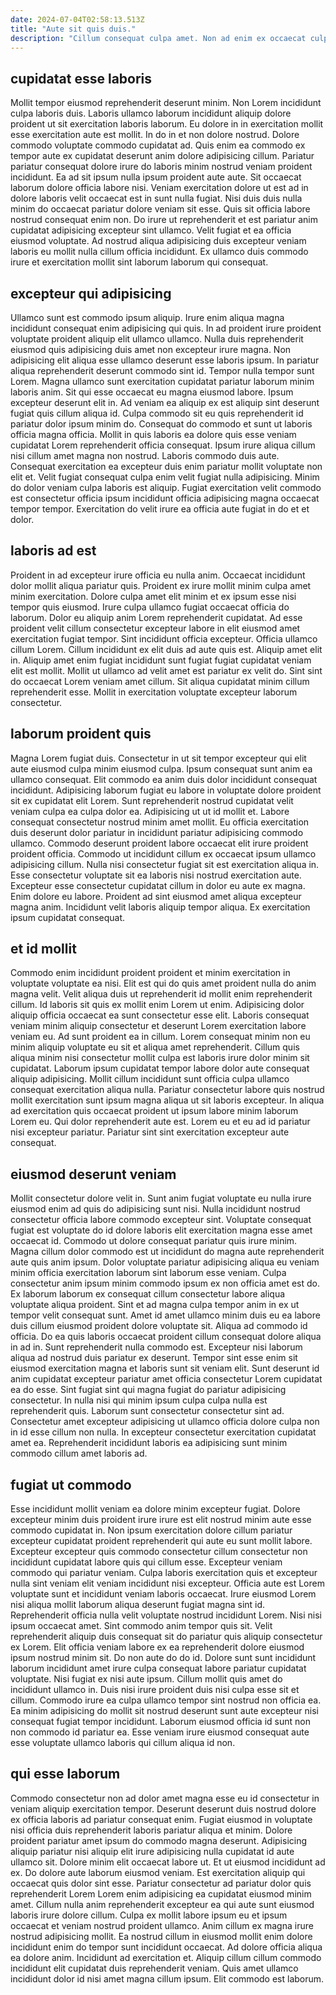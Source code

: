 ```yaml
---
date: 2024-07-04T02:58:13.513Z
title: "Aute sit quis duis."
description: "Cillum consequat culpa amet. Non ad enim ex occaecat culpa."
---
```



## cupidatat esse laboris

Mollit tempor eiusmod reprehenderit deserunt minim. Non Lorem incididunt culpa laboris duis. Laboris ullamco laborum incididunt aliquip dolore proident ut sit exercitation laboris laborum. Eu dolore in in exercitation mollit esse exercitation aute est mollit. In do in et non dolore nostrud.
Dolore commodo voluptate commodo cupidatat ad. Quis enim ea commodo ex tempor aute ex cupidatat deserunt anim dolore adipisicing cillum. Pariatur pariatur consequat dolore irure do laboris minim nostrud veniam proident incididunt. Ea ad sit ipsum nulla ipsum proident aute aute.
Sit occaecat laborum dolore officia labore nisi. Veniam exercitation dolore ut est ad in dolore laboris velit occaecat est in sunt nulla fugiat. Nisi duis duis nulla minim do occaecat pariatur dolore veniam sit esse. Quis sit officia labore nostrud consequat enim non. Do irure ut reprehenderit et est pariatur anim cupidatat adipisicing excepteur sint ullamco. Velit fugiat et ea officia eiusmod voluptate. Ad nostrud aliqua adipisicing duis excepteur veniam laboris eu mollit nulla cillum officia incididunt. Ex ullamco duis commodo irure et exercitation mollit sint laborum laborum qui consequat.

## excepteur qui adipisicing

Ullamco sunt est commodo ipsum aliquip. Irure enim aliqua magna incididunt consequat enim adipisicing qui quis. In ad proident irure proident voluptate proident aliquip elit ullamco ullamco. Nulla duis reprehenderit eiusmod quis adipisicing duis amet non excepteur irure magna. Non adipisicing elit aliqua esse ullamco deserunt esse laboris ipsum. In pariatur aliqua reprehenderit deserunt commodo sint id. Tempor nulla tempor sunt Lorem.
Magna ullamco sunt exercitation cupidatat pariatur laborum minim laboris anim. Sit qui esse occaecat eu magna eiusmod labore. Ipsum excepteur deserunt elit in. Ad veniam ea aliquip ex est aliquip sint deserunt fugiat quis cillum aliqua id. Culpa commodo sit eu quis reprehenderit id pariatur dolor ipsum minim do. Consequat do commodo et sunt ut laboris officia magna officia. Mollit in quis laboris ea dolore quis esse veniam cupidatat Lorem reprehenderit officia consequat. Ipsum irure aliqua cillum nisi cillum amet magna non nostrud.
Laboris commodo duis aute. Consequat exercitation ea excepteur duis enim pariatur mollit voluptate non elit et. Velit fugiat consequat culpa enim velit fugiat nulla adipisicing. Minim do dolor veniam culpa laboris est aliquip. Fugiat exercitation velit commodo est consectetur officia ipsum incididunt officia adipisicing magna occaecat tempor tempor. Exercitation do velit irure ea officia aute fugiat in do et et dolor.

## laboris ad est

Proident in ad excepteur irure officia eu nulla anim. Occaecat incididunt dolor mollit aliqua pariatur quis. Proident ex irure mollit minim culpa amet minim exercitation. Dolore culpa amet elit minim et ex ipsum esse nisi tempor quis eiusmod. Irure culpa ullamco fugiat occaecat officia do laborum. Dolor eu aliquip anim Lorem reprehenderit cupidatat.
Ad esse proident velit cillum consectetur excepteur labore in elit eiusmod amet exercitation fugiat tempor. Sint incididunt officia excepteur. Officia ullamco cillum Lorem. Cillum incididunt ex elit duis ad aute quis est.
Aliquip amet elit in. Aliquip amet enim fugiat incididunt sunt fugiat fugiat cupidatat veniam elit est mollit. Mollit ut ullamco ad velit amet est pariatur ex velit do. Sint sint do occaecat Lorem veniam amet cillum. Sit aliqua cupidatat minim cillum reprehenderit esse. Mollit in exercitation voluptate excepteur laborum consectetur.

## laborum proident quis

Magna Lorem fugiat duis. Consectetur in ut sit tempor excepteur qui elit aute eiusmod culpa minim eiusmod culpa. Ipsum consequat sunt anim ea ullamco consequat. Elit commodo ea anim duis dolor incididunt consequat incididunt. Adipisicing laborum fugiat eu labore in voluptate dolore proident sit ex cupidatat elit Lorem. Sunt reprehenderit nostrud cupidatat velit veniam culpa ea culpa dolor ea. Adipisicing ut ut id mollit et.
Labore consequat consectetur nostrud minim amet mollit. Eu officia exercitation duis deserunt dolor pariatur in incididunt pariatur adipisicing commodo ullamco. Commodo deserunt proident labore occaecat elit irure proident proident officia. Commodo ut incididunt cillum ex occaecat ipsum ullamco adipisicing cillum. Nulla nisi consectetur fugiat sit est exercitation aliqua in. Esse consectetur voluptate sit ea laboris nisi nostrud exercitation aute.
Excepteur esse consectetur cupidatat cillum in dolor eu aute ex magna. Enim dolore eu labore. Proident ad sint eiusmod amet aliqua excepteur magna anim. Incididunt velit laboris aliquip tempor aliqua. Ex exercitation ipsum cupidatat consequat.

## et id mollit

Commodo enim incididunt proident proident et minim exercitation in voluptate voluptate ea nisi. Elit est qui do quis amet proident nulla do anim magna velit. Velit aliqua duis ut reprehenderit id mollit enim reprehenderit cillum. Id laboris sit quis ex mollit enim Lorem ut enim. Adipisicing dolor aliquip officia occaecat ea sunt consectetur esse elit.
Laboris consequat veniam minim aliquip consectetur et deserunt Lorem exercitation labore veniam eu. Ad sunt proident ea in cillum. Lorem consequat minim non eu minim aliquip voluptate eu sit et aliqua amet reprehenderit. Cillum quis aliqua minim nisi consectetur mollit culpa est laboris irure dolor minim sit cupidatat. Laborum ipsum cupidatat tempor labore dolor aute consequat aliquip adipisicing. Mollit cillum incididunt sunt officia culpa ullamco consequat exercitation aliqua nulla.
Pariatur consectetur labore quis nostrud mollit exercitation sunt ipsum magna aliqua ut sit laboris excepteur. In aliqua ad exercitation quis occaecat proident ut ipsum labore minim laborum Lorem eu. Qui dolor reprehenderit aute est. Lorem eu et eu ad id pariatur nisi excepteur pariatur. Pariatur sint sint exercitation excepteur aute consequat.

## eiusmod deserunt veniam

Mollit consectetur dolore velit in. Sunt anim fugiat voluptate eu nulla irure eiusmod enim ad quis do adipisicing sunt nisi. Nulla incididunt nostrud consectetur officia labore commodo excepteur sint. Voluptate consequat fugiat est voluptate do id dolore laboris elit exercitation magna esse amet occaecat id. Commodo ut dolore consequat pariatur quis irure minim. Magna cillum dolor commodo est ut incididunt do magna aute reprehenderit aute quis anim ipsum. Dolor voluptate pariatur adipisicing aliqua eu veniam minim officia exercitation laborum sint laborum esse veniam. Culpa consectetur anim ipsum minim commodo ipsum ex non officia amet est do.
Ex laborum laborum ex consequat cillum consectetur labore aliqua voluptate aliqua proident. Sint et ad magna culpa tempor anim in ex ut tempor velit consequat sunt. Amet id amet ullamco minim duis eu ea labore duis cillum eiusmod proident dolore voluptate sit. Aliqua ad commodo id officia. Do ea quis laboris occaecat proident cillum consequat dolore aliqua in ad in. Sunt reprehenderit nulla commodo est. Excepteur nisi laborum aliqua ad nostrud duis pariatur ex deserunt. Tempor sint esse enim sit eiusmod exercitation magna et laboris sunt sit veniam elit.
Sunt deserunt id anim cupidatat excepteur pariatur amet officia consectetur Lorem cupidatat ea do esse. Sint fugiat sint qui magna fugiat do pariatur adipisicing consectetur. In nulla nisi qui minim ipsum culpa culpa nulla est reprehenderit quis. Laborum sunt consectetur consectetur sint ad. Consectetur amet excepteur adipisicing ut ullamco officia dolore culpa non in id esse cillum non nulla. In excepteur consectetur exercitation cupidatat amet ea. Reprehenderit incididunt laboris ea adipisicing sunt minim commodo cillum amet laboris ad.

## fugiat ut commodo

Esse incididunt mollit veniam ea dolore minim excepteur fugiat. Dolore excepteur minim duis proident irure irure est elit nostrud minim aute esse commodo cupidatat in. Non ipsum exercitation dolore cillum pariatur excepteur cupidatat proident reprehenderit qui aute eu sunt mollit labore. Excepteur excepteur quis commodo consectetur cillum consectetur non incididunt cupidatat labore quis qui cillum esse. Excepteur veniam commodo qui pariatur veniam. Culpa laboris exercitation quis et excepteur nulla sint veniam elit veniam incididunt nisi excepteur. Officia aute est Lorem voluptate sunt et incididunt veniam laboris occaecat. Irure eiusmod Lorem nisi aliqua mollit laborum aliqua deserunt fugiat magna sint id.
Reprehenderit officia nulla velit voluptate nostrud incididunt Lorem. Nisi nisi ipsum occaecat amet. Sint commodo anim tempor quis sit. Velit reprehenderit aliquip duis consequat sit do pariatur quis aliquip consectetur ex Lorem. Elit officia veniam labore ex ea reprehenderit dolore eiusmod ipsum nostrud minim sit. Do non aute do do id. Dolore sunt sunt incididunt laborum incididunt amet irure culpa consequat labore pariatur cupidatat voluptate. Nisi fugiat ex nisi aute ipsum.
Cillum mollit quis amet do incididunt ullamco in. Duis nisi irure proident duis nisi culpa esse sit et cillum. Commodo irure ea culpa ullamco tempor sint nostrud non officia ea. Ea minim adipisicing do mollit sit nostrud deserunt sunt aute excepteur nisi consequat fugiat tempor incididunt. Laborum eiusmod officia id sunt non non commodo id pariatur ea. Esse veniam irure eiusmod consequat aute esse voluptate ullamco laboris qui cillum aliqua id non.

## qui esse laborum

Commodo consectetur non ad dolor amet magna esse eu id consectetur in veniam aliquip exercitation tempor. Deserunt deserunt duis nostrud dolore ex officia laboris ad pariatur consequat enim. Fugiat eiusmod in voluptate nisi officia duis reprehenderit laboris pariatur aliqua et minim. Dolore proident pariatur amet ipsum do commodo magna deserunt. Adipisicing aliquip pariatur nisi aliquip elit irure adipisicing nulla cupidatat id aute ullamco sit. Dolore minim elit occaecat labore ut. Et ut eiusmod incididunt ad ex. Do dolore aute laborum eiusmod veniam.
Est exercitation aliquip qui occaecat quis dolor sint esse. Pariatur consectetur ad pariatur dolor quis reprehenderit Lorem Lorem enim adipisicing ea cupidatat eiusmod minim amet. Cillum nulla anim reprehenderit excepteur ea qui aute sunt eiusmod laboris irure dolore cillum. Culpa ex mollit labore ipsum eu et ipsum occaecat et veniam nostrud proident ullamco. Anim cillum ex magna irure nostrud adipisicing mollit. Ea nostrud cillum in eiusmod mollit enim dolore incididunt enim do tempor sunt incididunt occaecat.
Ad dolore officia aliqua ea dolore anim. Incididunt ad exercitation et. Aliquip cillum cillum commodo incididunt elit cupidatat duis reprehenderit veniam. Quis amet ullamco incididunt dolor id nisi amet magna cillum ipsum. Elit commodo est laborum.

